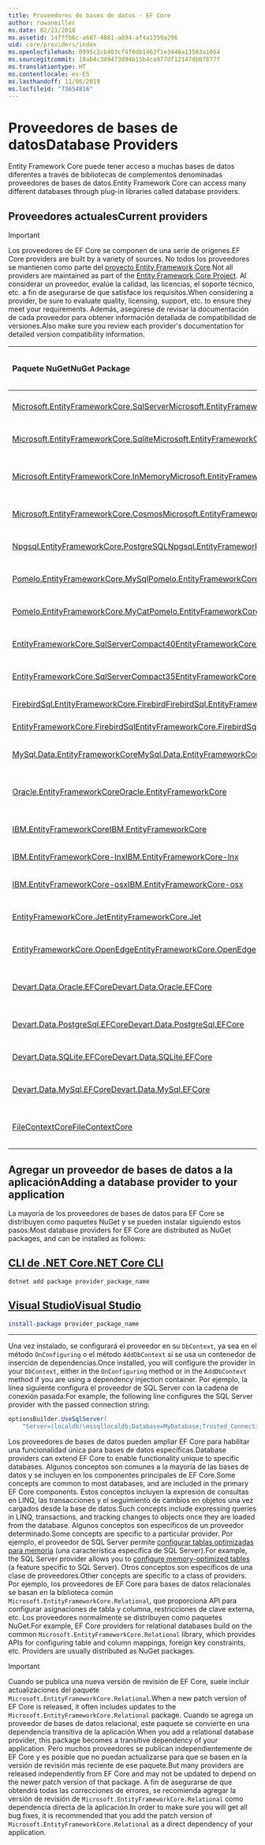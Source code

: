 ```yaml
---
title: Proveedores de bases de datos - EF Core
author: rowanmiller
ms.date: 02/23/2018
ms.assetid: 14fffb6c-a687-4881-a094-af4a1359a296
uid: core/providers/index
ms.openlocfilehash: 0995c2cb403cf4f0db1462f1e3446a13563a1064
ms.sourcegitcommit: 18ab4c349473d94b15b4ca977df12147db07b77f
ms.translationtype: HT
ms.contentlocale: es-ES
ms.lasthandoff: 11/06/2019
ms.locfileid: "73654816"
---
```

# <a name="database-providers"></a><span data-ttu-id="a20f6-102">Proveedores de bases de datos</span><span class="sxs-lookup"><span data-stu-id="a20f6-102">Database Providers</span></span>

<span data-ttu-id="a20f6-103">Entity Framework Core puede tener acceso a muchas bases de datos diferentes a través de bibliotecas de complementos denominadas proveedores de bases de datos.</span><span class="sxs-lookup"><span data-stu-id="a20f6-103">Entity Framework Core can access many different databases through plug-in libraries called database providers.</span></span>

## <a name="current-providers"></a><span data-ttu-id="a20f6-104">Proveedores actuales</span><span class="sxs-lookup"><span data-stu-id="a20f6-104">Current providers</span></span>

> [!IMPORTANT]  
> <span data-ttu-id="a20f6-105">Los proveedores de EF Core se componen de una serie de orígenes.</span><span class="sxs-lookup"><span data-stu-id="a20f6-105">EF Core providers are built by a variety of sources.</span></span> <span data-ttu-id="a20f6-106">No todos los proveedores se mantienen como parte del [proyecto Entity Framework Core](https://github.com/aspnet/EntityFrameworkCore).</span><span class="sxs-lookup"><span data-stu-id="a20f6-106">Not all providers are maintained as part of the [Entity Framework Core Project](https://github.com/aspnet/EntityFrameworkCore).</span></span> <span data-ttu-id="a20f6-107">Al considerar un proveedor, evalúe la calidad, las licencias, el soporte técnico, etc. a fin de asegurarse de que satisface los requisitos.</span><span class="sxs-lookup"><span data-stu-id="a20f6-107">When considering a provider, be sure to evaluate quality, licensing, support, etc. to ensure they meet your requirements.</span></span> <span data-ttu-id="a20f6-108">Además, asegúrese de revisar la documentación de cada proveedor para obtener información detallada de compatibilidad de versiones.</span><span class="sxs-lookup"><span data-stu-id="a20f6-108">Also make sure you review each provider's documentation for detailed version compatibility information.</span></span>

| <span data-ttu-id="a20f6-109">Paquete NuGet</span><span class="sxs-lookup"><span data-stu-id="a20f6-109">NuGet Package</span></span>                                                                                                        | <span data-ttu-id="a20f6-110">Motores de base de datos compatibles</span><span class="sxs-lookup"><span data-stu-id="a20f6-110">Supported database engines</span></span> | <span data-ttu-id="a20f6-111">Mantenedor o proveedor</span><span class="sxs-lookup"><span data-stu-id="a20f6-111">Maintainer / Vendor</span></span>                                                           | <span data-ttu-id="a20f6-112">Notas o requisitos</span><span class="sxs-lookup"><span data-stu-id="a20f6-112">Notes / Requirements</span></span> | <span data-ttu-id="a20f6-113">Vínculos útiles</span><span class="sxs-lookup"><span data-stu-id="a20f6-113">Useful links</span></span>                                                                                                                                                                                       |
|:---------------------------------------------------------------------------------------------------------------------|:---------------------------|:------------------------------------------------------------------------------|:---------------------|:---------------------------------------------------------------------------------------------------------------------------------------------------------------------------------------------------|
| [<span data-ttu-id="a20f6-114">Microsoft.EntityFrameworkCore.SqlServer</span><span class="sxs-lookup"><span data-stu-id="a20f6-114">Microsoft.EntityFrameworkCore.SqlServer</span></span>](https://www.nuget.org/packages/Microsoft.EntityFrameworkCore.SqlServer)    | <span data-ttu-id="a20f6-115">De SQL Server 2012 en adelante</span><span class="sxs-lookup"><span data-stu-id="a20f6-115">SQL Server 2012 onwards</span></span>    | <span data-ttu-id="a20f6-116">[Proyecto EF Core](https://github.com/aspnet/EntityFrameworkCore/) (Microsoft)</span><span class="sxs-lookup"><span data-stu-id="a20f6-116">[EF Core Project](https://github.com/aspnet/EntityFrameworkCore/) (Microsoft)</span></span> |                      | [<span data-ttu-id="a20f6-117">Documentación</span><span class="sxs-lookup"><span data-stu-id="a20f6-117">docs</span></span>](xref:core/providers/sql-server/index)                                                                                                                                                       |
| [<span data-ttu-id="a20f6-118">Microsoft.EntityFrameworkCore.Sqlite</span><span class="sxs-lookup"><span data-stu-id="a20f6-118">Microsoft.EntityFrameworkCore.Sqlite</span></span>](https://www.nuget.org/packages/Microsoft.EntityFrameworkCore.Sqlite)          | <span data-ttu-id="a20f6-119">De SQLite 3.7 en adelante</span><span class="sxs-lookup"><span data-stu-id="a20f6-119">SQLite 3.7 onwards</span></span>         | <span data-ttu-id="a20f6-120">[Proyecto EF Core](https://github.com/aspnet/EntityFrameworkCore/) (Microsoft)</span><span class="sxs-lookup"><span data-stu-id="a20f6-120">[EF Core Project](https://github.com/aspnet/EntityFrameworkCore/) (Microsoft)</span></span> |                      | [<span data-ttu-id="a20f6-121">Documentación</span><span class="sxs-lookup"><span data-stu-id="a20f6-121">docs</span></span>](xref:core/providers/sqlite/index)                                                                                                                                                           |
| [<span data-ttu-id="a20f6-122">Microsoft.EntityFrameworkCore.InMemory</span><span class="sxs-lookup"><span data-stu-id="a20f6-122">Microsoft.EntityFrameworkCore.InMemory</span></span>](https://www.nuget.org/packages/Microsoft.EntityFrameworkCore.InMemory)      | <span data-ttu-id="a20f6-123">Base de datos en memoria de EF Core</span><span class="sxs-lookup"><span data-stu-id="a20f6-123">EF Core in-memory database</span></span> | <span data-ttu-id="a20f6-124">[Proyecto EF Core](https://github.com/aspnet/EntityFrameworkCore/) (Microsoft)</span><span class="sxs-lookup"><span data-stu-id="a20f6-124">[EF Core Project](https://github.com/aspnet/EntityFrameworkCore/) (Microsoft)</span></span> | <span data-ttu-id="a20f6-125">Solo para pruebas</span><span class="sxs-lookup"><span data-stu-id="a20f6-125">For testing only</span></span>     | [<span data-ttu-id="a20f6-126">Documentación</span><span class="sxs-lookup"><span data-stu-id="a20f6-126">docs</span></span>](xref:core/providers/in-memory/index)                                                                                                                                                        |
| [<span data-ttu-id="a20f6-127">Microsoft.EntityFrameworkCore.Cosmos</span><span class="sxs-lookup"><span data-stu-id="a20f6-127">Microsoft.EntityFrameworkCore.Cosmos</span></span>](https://www.nuget.org/packages/Microsoft.EntityFrameworkCore.Cosmos)          | <span data-ttu-id="a20f6-128">API de SQL de Azure Cosmos DB</span><span class="sxs-lookup"><span data-stu-id="a20f6-128">Azure Cosmos DB SQL API</span></span>    | <span data-ttu-id="a20f6-129">[Proyecto EF Core](https://github.com/aspnet/EntityFrameworkCore/) (Microsoft)</span><span class="sxs-lookup"><span data-stu-id="a20f6-129">[EF Core Project](https://github.com/aspnet/EntityFrameworkCore/) (Microsoft)</span></span> |                      | [<span data-ttu-id="a20f6-130">Documentación</span><span class="sxs-lookup"><span data-stu-id="a20f6-130">docs</span></span>](xref:core/providers/cosmos/index)                                                                                                                                                           |
| [<span data-ttu-id="a20f6-131">Npgsql.EntityFrameworkCore.PostgreSQL</span><span class="sxs-lookup"><span data-stu-id="a20f6-131">Npgsql.EntityFrameworkCore.PostgreSQL</span></span>](https://www.nuget.org/packages/Npgsql.EntityFrameworkCore.PostgreSQL)        | <span data-ttu-id="a20f6-132">PostgreSQL</span><span class="sxs-lookup"><span data-stu-id="a20f6-132">PostgreSQL</span></span>                 | [<span data-ttu-id="a20f6-133">Equipo de desarrollo de Npgsql</span><span class="sxs-lookup"><span data-stu-id="a20f6-133">Npgsql Development Team</span></span>](https://github.com/npgsql)                          |                      | [<span data-ttu-id="a20f6-134">Documentación</span><span class="sxs-lookup"><span data-stu-id="a20f6-134">docs</span></span>](https://www.npgsql.org/efcore/index.html)                                                                                                                                                   |
| [<span data-ttu-id="a20f6-135">Pomelo.EntityFrameworkCore.MySql</span><span class="sxs-lookup"><span data-stu-id="a20f6-135">Pomelo.EntityFrameworkCore.MySql</span></span>](https://www.nuget.org/packages/Pomelo.EntityFrameworkCore.MySql)                  | <span data-ttu-id="a20f6-136">MySQL, MariaDB</span><span class="sxs-lookup"><span data-stu-id="a20f6-136">MySQL, MariaDB</span></span>             | [<span data-ttu-id="a20f6-137">Proyecto Pomelo Foundation</span><span class="sxs-lookup"><span data-stu-id="a20f6-137">Pomelo Foundation Project</span></span>](https://github.com/PomeloFoundation)              |                      | [<span data-ttu-id="a20f6-138">Archivo Léame</span><span class="sxs-lookup"><span data-stu-id="a20f6-138">readme</span></span>](https://github.com/PomeloFoundation/Pomelo.EntityFrameworkCore.MySql/blob/master/README.md)                                                                                               |
| [<span data-ttu-id="a20f6-139">Pomelo.EntityFrameworkCore.MyCat</span><span class="sxs-lookup"><span data-stu-id="a20f6-139">Pomelo.EntityFrameworkCore.MyCat</span></span>](https://www.nuget.org/packages/Pomelo.EntityFrameworkCore.MyCat)                  | <span data-ttu-id="a20f6-140">Servidor MyCAT</span><span class="sxs-lookup"><span data-stu-id="a20f6-140">MyCAT Server</span></span>               | [<span data-ttu-id="a20f6-141">Proyecto Pomelo Foundation</span><span class="sxs-lookup"><span data-stu-id="a20f6-141">Pomelo Foundation Project</span></span>](https://github.com/PomeloFoundation)              | <span data-ttu-id="a20f6-142">Solo versión preliminar</span><span class="sxs-lookup"><span data-stu-id="a20f6-142">Prerelease only</span></span>      | [<span data-ttu-id="a20f6-143">Archivo Léame</span><span class="sxs-lookup"><span data-stu-id="a20f6-143">readme</span></span>](https://github.com/PomeloFoundation/Pomelo.EntityFrameworkCore.MyCat/blob/master/README.md)                                                                                               |
| [<span data-ttu-id="a20f6-144">EntityFrameworkCore.SqlServerCompact40</span><span class="sxs-lookup"><span data-stu-id="a20f6-144">EntityFrameworkCore.SqlServerCompact40</span></span>](https://www.nuget.org/packages/EntityFrameworkCore.SqlServerCompact40)      | <span data-ttu-id="a20f6-145">SQL Server Compact 4.0</span><span class="sxs-lookup"><span data-stu-id="a20f6-145">SQL Server Compact 4.0</span></span>     | [<span data-ttu-id="a20f6-146">Erik Ejlskov Jensen</span><span class="sxs-lookup"><span data-stu-id="a20f6-146">Erik Ejlskov Jensen</span></span>](https://github.com/ErikEJ/)                             | <span data-ttu-id="a20f6-147">.NET Framework</span><span class="sxs-lookup"><span data-stu-id="a20f6-147">.NET Framework</span></span>       | [<span data-ttu-id="a20f6-148">Wiki</span><span class="sxs-lookup"><span data-stu-id="a20f6-148">wiki</span></span>](https://github.com/ErikEJ/EntityFramework.SqlServerCompact/wiki/Using-EF-Core-with-SQL-Server-Compact-in-Traditional-.NET-Applications)                                                     |
| [<span data-ttu-id="a20f6-149">EntityFrameworkCore.SqlServerCompact35</span><span class="sxs-lookup"><span data-stu-id="a20f6-149">EntityFrameworkCore.SqlServerCompact35</span></span>](https://www.nuget.org/packages/EntityFrameworkCore.SqlServerCompact35)      | <span data-ttu-id="a20f6-150">SQL Server Compact 3,5</span><span class="sxs-lookup"><span data-stu-id="a20f6-150">SQL Server Compact 3.5</span></span>     | [<span data-ttu-id="a20f6-151">Erik Ejlskov Jensen</span><span class="sxs-lookup"><span data-stu-id="a20f6-151">Erik Ejlskov Jensen</span></span>](https://github.com/ErikEJ/)                             | <span data-ttu-id="a20f6-152">.NET Framework</span><span class="sxs-lookup"><span data-stu-id="a20f6-152">.NET Framework</span></span>       | [<span data-ttu-id="a20f6-153">Wiki</span><span class="sxs-lookup"><span data-stu-id="a20f6-153">wiki</span></span>](https://github.com/ErikEJ/EntityFramework.SqlServerCompact/wiki/Using-EF-Core-with-SQL-Server-Compact-in-Traditional-.NET-Applications)                                                     |
| [<span data-ttu-id="a20f6-154">FirebirdSql.EntityFrameworkCore.Firebird</span><span class="sxs-lookup"><span data-stu-id="a20f6-154">FirebirdSql.EntityFrameworkCore.Firebird</span></span>](https://www.nuget.org/packages/FirebirdSql.EntityFrameworkCore.Firebird/) | <span data-ttu-id="a20f6-155">Firebird 2.5 y 3.x</span><span class="sxs-lookup"><span data-stu-id="a20f6-155">Firebird 2.5 and 3.x</span></span>       | [<span data-ttu-id="a20f6-156">Jiří Činčura</span><span class="sxs-lookup"><span data-stu-id="a20f6-156">Jiří Činčura</span></span>](https://github.com/cincuranet)                                 |                      | [<span data-ttu-id="a20f6-157">Documentación</span><span class="sxs-lookup"><span data-stu-id="a20f6-157">docs</span></span>](https://github.com/cincuranet/FirebirdSql.Data.FirebirdClient/blob/master/Provider/docs/entity-framework-core.md)                                                                           |
| [<span data-ttu-id="a20f6-158">EntityFrameworkCore.FirebirdSql</span><span class="sxs-lookup"><span data-stu-id="a20f6-158">EntityFrameworkCore.FirebirdSql</span></span>](https://www.nuget.org/packages/EntityFrameworkCore.FirebirdSql/)                   | <span data-ttu-id="a20f6-159">Firebird 2.5 y 3.x</span><span class="sxs-lookup"><span data-stu-id="a20f6-159">Firebird 2.5 and 3.x</span></span>       | [<span data-ttu-id="a20f6-160">Rafael Almeida</span><span class="sxs-lookup"><span data-stu-id="a20f6-160">Rafael Almeida</span></span>](https://github.com/ralmsdeveloper)                           |                      | [<span data-ttu-id="a20f6-161">Wiki</span><span class="sxs-lookup"><span data-stu-id="a20f6-161">wiki</span></span>](https://github.com/ralmsdeveloper/EntityFrameworkCore.FirebirdSQL/wiki)                                                                                                                     |
| [<span data-ttu-id="a20f6-162">MySql.Data.EntityFrameworkCore</span><span class="sxs-lookup"><span data-stu-id="a20f6-162">MySql.Data.EntityFrameworkCore</span></span>](https://www.nuget.org/packages/MySql.Data.EntityFrameworkCore)                      | <span data-ttu-id="a20f6-163">MySQL</span><span class="sxs-lookup"><span data-stu-id="a20f6-163">MySQL</span></span>                      | <span data-ttu-id="a20f6-164">[Proyecto MySQL](https://dev.mysql.com) (Oracle)</span><span class="sxs-lookup"><span data-stu-id="a20f6-164">[MySQL project](https://dev.mysql.com) (Oracle)</span></span>                               |                      | [<span data-ttu-id="a20f6-165">Documentación</span><span class="sxs-lookup"><span data-stu-id="a20f6-165">docs</span></span>](https://dev.mysql.com/doc/connector-net/en/connector-net-entityframework-core.html)                                                                                                         |
| [<span data-ttu-id="a20f6-166">Oracle.EntityFrameworkCore</span><span class="sxs-lookup"><span data-stu-id="a20f6-166">Oracle.EntityFrameworkCore</span></span>](https://www.nuget.org/packages/Oracle.EntityFrameworkCore/)                             | <span data-ttu-id="a20f6-167">Oracle DB 11.2 y versiones posteriores</span><span class="sxs-lookup"><span data-stu-id="a20f6-167">Oracle DB 11.2 onwards</span></span>     | [<span data-ttu-id="a20f6-168">Oracle</span><span class="sxs-lookup"><span data-stu-id="a20f6-168">Oracle</span></span>](https://www.oracle.com/technetwork/topics/dotnet/)                   | <span data-ttu-id="a20f6-169">Versión preliminar</span><span class="sxs-lookup"><span data-stu-id="a20f6-169">Prerelease</span></span>           | [<span data-ttu-id="a20f6-170">Sitio web</span><span class="sxs-lookup"><span data-stu-id="a20f6-170">website</span></span>](https://www.oracle.com/technetwork/topics/dotnet/)                                                                                                                                       |
| [<span data-ttu-id="a20f6-171">IBM.EntityFrameworkCore</span><span class="sxs-lookup"><span data-stu-id="a20f6-171">IBM.EntityFrameworkCore</span></span>](https://www.nuget.org/packages/IBM.EntityFrameworkCore)                                    | <span data-ttu-id="a20f6-172">Db2, Informix</span><span class="sxs-lookup"><span data-stu-id="a20f6-172">Db2, Informix</span></span>              | [<span data-ttu-id="a20f6-173">IBM</span><span class="sxs-lookup"><span data-stu-id="a20f6-173">IBM</span></span>](https://ibm.com)                                                        | <span data-ttu-id="a20f6-174">Versión de Windows</span><span class="sxs-lookup"><span data-stu-id="a20f6-174">Windows version</span></span>      | [<span data-ttu-id="a20f6-175">blog</span><span class="sxs-lookup"><span data-stu-id="a20f6-175">blog</span></span>](https://www.ibm.com/developerworks/community/blogs/96960515-2ea1-4391-8170-b0515d08e4da/entry/Creating_Entity_Data_Model_using_IBM_Data_Server_providers_for_Entity_Framework_Core?lang=en) |
| [<span data-ttu-id="a20f6-176">IBM.EntityFrameworkCore-lnx</span><span class="sxs-lookup"><span data-stu-id="a20f6-176">IBM.EntityFrameworkCore-lnx</span></span>](https://www.nuget.org/packages/IBM.EntityFrameworkCore-lnx)                            | <span data-ttu-id="a20f6-177">Db2, Informix</span><span class="sxs-lookup"><span data-stu-id="a20f6-177">Db2, Informix</span></span>              | [<span data-ttu-id="a20f6-178">IBM</span><span class="sxs-lookup"><span data-stu-id="a20f6-178">IBM</span></span>](https://ibm.com)                                                        | <span data-ttu-id="a20f6-179">Versión de Linux</span><span class="sxs-lookup"><span data-stu-id="a20f6-179">Linux version</span></span>        | [<span data-ttu-id="a20f6-180">blog</span><span class="sxs-lookup"><span data-stu-id="a20f6-180">blog</span></span>](https://www.ibm.com/developerworks/community/blogs/96960515-2ea1-4391-8170-b0515d08e4da/entry/Creating_Entity_Data_Model_using_IBM_Data_Server_providers_for_Entity_Framework_Core?lang=en) |
| [<span data-ttu-id="a20f6-181">IBM.EntityFrameworkCore-osx</span><span class="sxs-lookup"><span data-stu-id="a20f6-181">IBM.EntityFrameworkCore-osx</span></span>](https://www.nuget.org/packages/IBM.EntityFrameworkCore-osx)                            | <span data-ttu-id="a20f6-182">Db2, Informix</span><span class="sxs-lookup"><span data-stu-id="a20f6-182">Db2, Informix</span></span>              | [<span data-ttu-id="a20f6-183">IBM</span><span class="sxs-lookup"><span data-stu-id="a20f6-183">IBM</span></span>](https://ibm.com)                                                        | <span data-ttu-id="a20f6-184">Versión de macOS</span><span class="sxs-lookup"><span data-stu-id="a20f6-184">macOS version</span></span>        | [<span data-ttu-id="a20f6-185">blog</span><span class="sxs-lookup"><span data-stu-id="a20f6-185">blog</span></span>](https://www.ibm.com/developerworks/community/blogs/96960515-2ea1-4391-8170-b0515d08e4da/entry/Creating_Entity_Data_Model_using_IBM_Data_Server_providers_for_Entity_Framework_Core?lang=en) |
| [<span data-ttu-id="a20f6-186">EntityFrameworkCore.Jet</span><span class="sxs-lookup"><span data-stu-id="a20f6-186">EntityFrameworkCore.Jet</span></span>](https://www.nuget.org/packages/EntityFrameworkCore.Jet/)                                   | <span data-ttu-id="a20f6-187">Archivos de Microsoft Access</span><span class="sxs-lookup"><span data-stu-id="a20f6-187">Microsoft Access files</span></span>     | [<span data-ttu-id="a20f6-188">Bubi</span><span class="sxs-lookup"><span data-stu-id="a20f6-188">Bubi</span></span>](https://github.com/bubibubi)                                           | <span data-ttu-id="a20f6-189">.NET Framework</span><span class="sxs-lookup"><span data-stu-id="a20f6-189">.NET Framework</span></span>       | [<span data-ttu-id="a20f6-190">Archivo Léame</span><span class="sxs-lookup"><span data-stu-id="a20f6-190">readme</span></span>](https://github.com/bubibubi/EntityFrameworkCore.Jet/blob/master/docs/README.md)                                                                                                           |
| [<span data-ttu-id="a20f6-191">EntityFrameworkCore.OpenEdge</span><span class="sxs-lookup"><span data-stu-id="a20f6-191">EntityFrameworkCore.OpenEdge</span></span>](https://www.nuget.org/packages/EntityFrameworkCore.OpenEdge/)                         | <span data-ttu-id="a20f6-192">Progress OpenEdge</span><span class="sxs-lookup"><span data-stu-id="a20f6-192">Progress OpenEdge</span></span>          | [<span data-ttu-id="a20f6-193">Alex Wiese</span><span class="sxs-lookup"><span data-stu-id="a20f6-193">Alex Wiese</span></span>](https://github.com/alexwiese)                                    |                      | [<span data-ttu-id="a20f6-194">Archivo Léame</span><span class="sxs-lookup"><span data-stu-id="a20f6-194">readme</span></span>](https://github.com/alexwiese/EntityFrameworkCore.OpenEdge/blob/master/README.md)                                                                                                          |
| [<span data-ttu-id="a20f6-195">Devart.Data.Oracle.EFCore</span><span class="sxs-lookup"><span data-stu-id="a20f6-195">Devart.Data.Oracle.EFCore</span></span>](https://www.nuget.org/packages/Devart.Data.Oracle.EFCore/)                               | <span data-ttu-id="a20f6-196">Oracle DB 9.2.0.4 y versiones posteriores</span><span class="sxs-lookup"><span data-stu-id="a20f6-196">Oracle DB 9.2.0.4 onwards</span></span>  | [<span data-ttu-id="a20f6-197">DevArt</span><span class="sxs-lookup"><span data-stu-id="a20f6-197">DevArt</span></span>](https://www.devart.com/)                                             | <span data-ttu-id="a20f6-198">Pagado</span><span class="sxs-lookup"><span data-stu-id="a20f6-198">Paid</span></span>                 | [<span data-ttu-id="a20f6-199">Documentación</span><span class="sxs-lookup"><span data-stu-id="a20f6-199">docs</span></span>](https://www.devart.com/dotconnect/oracle/docs/)                                                                                                                                             |
| [<span data-ttu-id="a20f6-200">Devart.Data.PostgreSql.EFCore</span><span class="sxs-lookup"><span data-stu-id="a20f6-200">Devart.Data.PostgreSql.EFCore</span></span>](https://www.nuget.org/packages/Devart.Data.PostgreSql.EFCore/)                       | <span data-ttu-id="a20f6-201">De PostgreSQL 8.0 en adelante</span><span class="sxs-lookup"><span data-stu-id="a20f6-201">PostgreSQL 8.0 onwards</span></span>     | [<span data-ttu-id="a20f6-202">DevArt</span><span class="sxs-lookup"><span data-stu-id="a20f6-202">DevArt</span></span>](https://www.devart.com/)                                             | <span data-ttu-id="a20f6-203">Pagado</span><span class="sxs-lookup"><span data-stu-id="a20f6-203">Paid</span></span>                 | [<span data-ttu-id="a20f6-204">Documentación</span><span class="sxs-lookup"><span data-stu-id="a20f6-204">docs</span></span>](https://www.devart.com/dotconnect/postgresql/docs/)                                                                                                                                         |
| [<span data-ttu-id="a20f6-205">Devart.Data.SQLite.EFCore</span><span class="sxs-lookup"><span data-stu-id="a20f6-205">Devart.Data.SQLite.EFCore</span></span>](https://www.nuget.org/packages/Devart.Data.SQLite.EFCore/)                               | <span data-ttu-id="a20f6-206">De SQLite 3 en adelante</span><span class="sxs-lookup"><span data-stu-id="a20f6-206">SQLite 3 onwards</span></span>           | [<span data-ttu-id="a20f6-207">DevArt</span><span class="sxs-lookup"><span data-stu-id="a20f6-207">DevArt</span></span>](https://www.devart.com/)                                             | <span data-ttu-id="a20f6-208">Pagado</span><span class="sxs-lookup"><span data-stu-id="a20f6-208">Paid</span></span>                 | [<span data-ttu-id="a20f6-209">Documentación</span><span class="sxs-lookup"><span data-stu-id="a20f6-209">docs</span></span>](https://www.devart.com/dotconnect/sqlite/docs/)                                                                                                                                             |
| [<span data-ttu-id="a20f6-210">Devart.Data.MySql.EFCore</span><span class="sxs-lookup"><span data-stu-id="a20f6-210">Devart.Data.MySql.EFCore</span></span>](https://www.nuget.org/packages/Devart.Data.MySql.EFCore/)                                 | <span data-ttu-id="a20f6-211">De MySQL 5 en adelante</span><span class="sxs-lookup"><span data-stu-id="a20f6-211">MySQL 5 onwards</span></span>            | [<span data-ttu-id="a20f6-212">DevArt</span><span class="sxs-lookup"><span data-stu-id="a20f6-212">DevArt</span></span>](https://www.devart.com/)                                             | <span data-ttu-id="a20f6-213">Pagado</span><span class="sxs-lookup"><span data-stu-id="a20f6-213">Paid</span></span>                 | [<span data-ttu-id="a20f6-214">Documentación</span><span class="sxs-lookup"><span data-stu-id="a20f6-214">docs</span></span>](https://www.devart.com/dotconnect/mysql/docs/)                                                                                                                                              |
| [<span data-ttu-id="a20f6-215">FileContextCore</span><span class="sxs-lookup"><span data-stu-id="a20f6-215">FileContextCore</span></span>](https://www.nuget.org/packages/FileContextCore/)                                 | <span data-ttu-id="a20f6-216">Almacena datos en archivos.</span><span class="sxs-lookup"><span data-stu-id="a20f6-216">Stores data in files</span></span>            | [<span data-ttu-id="a20f6-217">Morris Janatzek</span><span class="sxs-lookup"><span data-stu-id="a20f6-217">Morris Janatzek</span></span>](https://github.com/morrisjdev)                                             | <span data-ttu-id="a20f6-218">Con fines de desarrollo.</span><span class="sxs-lookup"><span data-stu-id="a20f6-218">For development purposes</span></span>                 | [<span data-ttu-id="a20f6-219">Archivo Léame</span><span class="sxs-lookup"><span data-stu-id="a20f6-219">readme</span></span>](https://github.com/morrisjdev/FileContextCore/blob/master/README.md)                                                                                                                                              |

## <a name="adding-a-database-provider-to-your-application"></a><span data-ttu-id="a20f6-220">Agregar un proveedor de bases de datos a la aplicación</span><span class="sxs-lookup"><span data-stu-id="a20f6-220">Adding a database provider to your application</span></span>

<span data-ttu-id="a20f6-221">La mayoría de los proveedores de bases de datos para EF Core se distribuyen como paquetes NuGet y se pueden instalar siguiendo estos pasos:</span><span class="sxs-lookup"><span data-stu-id="a20f6-221">Most database providers for EF Core are distributed as NuGet packages, and can be installed as follows:</span></span>

## <a name="net-core-clitabdotnet-core-cli"></a>[<span data-ttu-id="a20f6-222">CLI de .NET Core</span><span class="sxs-lookup"><span data-stu-id="a20f6-222">.NET Core CLI</span></span>](#tab/dotnet-core-cli)

``` console
dotnet add package provider_package_name
```

## <a name="visual-studiotabvs"></a>[<span data-ttu-id="a20f6-223">Visual Studio</span><span class="sxs-lookup"><span data-stu-id="a20f6-223">Visual Studio</span></span>](#tab/vs)

``` powershell
install-package provider_package_name
```

***

<span data-ttu-id="a20f6-224">Una vez instalado, se configurará el proveedor en su `DbContext`, ya sea en el método `OnConfiguring` o el método `AddDbContext` si se usa un contenedor de inserción de dependencias.</span><span class="sxs-lookup"><span data-stu-id="a20f6-224">Once installed, you will configure the provider in your `DbContext`, either in the `OnConfiguring` method or in the `AddDbContext` method if you are using a dependency injection container.</span></span>
<span data-ttu-id="a20f6-225">Por ejemplo, la línea siguiente configura el proveedor de SQL Server con la cadena de conexión pasada:</span><span class="sxs-lookup"><span data-stu-id="a20f6-225">For example, the following line configures the SQL Server provider with the passed connection string:</span></span>

``` csharp
optionsBuilder.UseSqlServer(
    "Server=(localdb)\mssqllocaldb;Database=MyDatabase;Trusted_Connection=True;");
```  

<span data-ttu-id="a20f6-226">Los proveedores de bases de datos pueden ampliar EF Core para habilitar una funcionalidad única para bases de datos específicas.</span><span class="sxs-lookup"><span data-stu-id="a20f6-226">Database providers can extend EF Core to enable functionality unique to specific databases.</span></span>
<span data-ttu-id="a20f6-227">Algunos conceptos son comunes a la mayoría de las bases de datos y se incluyen en los componentes principales de EF Core.</span><span class="sxs-lookup"><span data-stu-id="a20f6-227">Some concepts are common to most databases, and are included in the primary EF Core components.</span></span>
<span data-ttu-id="a20f6-228">Estos conceptos incluyen la expresión de consultas en LINQ, las transacciones y el seguimiento de cambios en objetos una vez cargados desde la base de datos.</span><span class="sxs-lookup"><span data-stu-id="a20f6-228">Such concepts include expressing queries in LINQ, transactions, and tracking changes to objects once they are loaded from the database.</span></span>
<span data-ttu-id="a20f6-229">Algunos conceptos son específicos de un proveedor determinado.</span><span class="sxs-lookup"><span data-stu-id="a20f6-229">Some concepts are specific to a particular provider.</span></span>
<span data-ttu-id="a20f6-230">Por ejemplo, el proveedor de SQL Server permite [configurar tablas optimizadas para memoria](xref:core/providers/sql-server/memory-optimized-tables) (una característica específica de SQL Server).</span><span class="sxs-lookup"><span data-stu-id="a20f6-230">For example, the SQL Server provider allows you to [configure memory-optimized tables](xref:core/providers/sql-server/memory-optimized-tables) (a feature specific to SQL Server).</span></span>
<span data-ttu-id="a20f6-231">Otros conceptos son específicos de una clase de proveedores.</span><span class="sxs-lookup"><span data-stu-id="a20f6-231">Other concepts are specific to a class of providers.</span></span>
<span data-ttu-id="a20f6-232">Por ejemplo, los proveedores de EF Core para bases de datos relacionales se basan en la biblioteca común `Microsoft.EntityFrameworkCore.Relational`, que proporciona API para configurar asignaciones de tabla y columna, restricciones de clave externa, etc. Los proveedores normalmente se distribuyen como paquetes NuGet.</span><span class="sxs-lookup"><span data-stu-id="a20f6-232">For example, EF Core providers for relational databases build on the common `Microsoft.EntityFrameworkCore.Relational` library, which provides APIs for configuring table and column mappings, foreign key constraints, etc. Providers are usually distributed as NuGet packages.</span></span>

> [!IMPORTANT]  
> <span data-ttu-id="a20f6-233">Cuando se publica una nueva versión de revisión de EF Core, suele incluir actualizaciones del paquete `Microsoft.EntityFrameworkCore.Relational`.</span><span class="sxs-lookup"><span data-stu-id="a20f6-233">When a new patch version of EF Core is released, it often includes updates to the `Microsoft.EntityFrameworkCore.Relational` package.</span></span>
> <span data-ttu-id="a20f6-234">Cuando se agrega un proveedor de bases de datos relacional, este paquete se convierte en una dependencia transitiva de la aplicación.</span><span class="sxs-lookup"><span data-stu-id="a20f6-234">When you add a relational database provider, this package becomes a transitive dependency of your application.</span></span>
> <span data-ttu-id="a20f6-235">Pero muchos proveedores se publican independientemente de EF Core y es posible que no puedan actualizarse para que se basen en la versión de revisión más reciente de ese paquete.</span><span class="sxs-lookup"><span data-stu-id="a20f6-235">But many providers are released independently from EF Core and may not be updated to depend on the newer patch version of that package.</span></span>
> <span data-ttu-id="a20f6-236">A fin de asegurarse de que obtendrá todas las correcciones de errores, se recomienda agregar la versión de revisión de `Microsoft.EntityFrameworkCore.Relational` como dependencia directa de la aplicación.</span><span class="sxs-lookup"><span data-stu-id="a20f6-236">In order to make sure you will get all bug fixes, it is recommended that you add the patch version of `Microsoft.EntityFrameworkCore.Relational` as a direct dependency of your application.</span></span>
